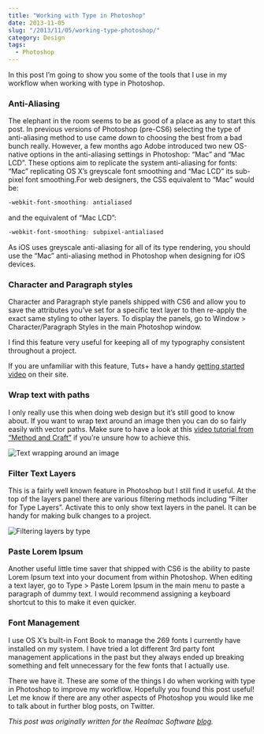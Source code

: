 ```yaml
---
title: "Working with Type in Photoshop"
date: 2013-11-05
slug: "/2013/11/05/working-type-photoshop/"
category: Design
tags:
  - Photoshop
---
```


In this post I’m going to show you some of the tools that I use in my workflow when working with type in Photoshop.

### Anti-Aliasing

The elephant in the room seems to be as good of a place as any to start this post. In previous versions of Photoshop (pre-CS6) selecting the type of anti-aliasing method to use came down to choosing the best from a bad bunch really. However, a few months ago Adobe introduced two new OS-native options in the anti-aliasing settings in Photoshop: “Mac” and “Mac LCD”. These options aim to replicate the system anti-aliasing for fonts: “Mac” replicating OS X’s greyscale font smoothing and “Mac LCD” its sub-pixel font smoothing.For web designers, the CSS equivalent to “Mac” would be:

```css
-webkit-font-smoothing: antialiased
```

and the equivalent of “Mac LCD”:

```css
-webkit-font-smoothing: subpixel-antialiased
```

As iOS uses greyscale anti-aliasing for all of its type rendering, you should use the “Mac” anti-aliasing method in Photoshop when designing for iOS devices.

### Character and Paragraph styles

Character and Paragraph style panels shipped with CS6 and allow you to save the attributes you’ve set for a specific text layer to then re-apply the exact same styling to other layers. To display the panels, go to Window \> Character/Paragraph Styles in the main Photoshop window.

I find this feature very useful for keeping all of my typography consistent throughout a project.

If you are unfamiliar with this feature, Tuts+ have a handy [getting started video](http://psd.tutsplus.com/tutorials/tutorials-effects/paragraph-and-character-styles-photoshop-cs6/) on their site.

### Wrap text with paths

I only really use this when doing web design but it’s still good to know about. If you want to wrap text around an image then you can do so fairly easily with vector paths. Make sure to have a look at this [video tutorial from “Method and Craft”](http://methodandcraft.com/videos/shaping-textfields-in-photoshop) if you’re unsure how to achieve this.

![Text wrapping around an image](./wrapping_text.png)

### Filter Text Layers

This is a fairly well known feature in Photoshop but I still find it useful. At the top of the layers panel there are various filtering methods including “Filter for Type Layers”. Activate this to only show text layers in the panel. It can be handy for making bulk changes to a project.

![Filtering layers by type](./filter_layers.png)

### Paste Lorem Ipsum

Another useful little time saver that shipped with CS6 is the ability to paste Lorem Ipsum text into your document from within Photoshop. When editing a text layer, go to Type \> Paste Lorem Ipsum in the main menu to paste a paragraph of dummy text. I would recommend assigning a keyboard shortcut to this to make it even quicker.

### Font Management

I use OS X’s built-in Font Book to manage the 269 fonts I currently have installed on my system. I have tried a lot different 3rd party font management applications in the past but they always ended up breaking something and felt unnecessary for the few fonts that I actually use.

There we have it. These are some of the things I do when working with type in Photoshop to improve my workflow. Hopefully you found this post useful! Let me know if there are any other aspects of Photoshop you would like me to talk about in further blog posts, on Twitter.

_This post was originally written for the Realmac Software [blog](http://realmacsoftware.com/blog/a-guide-to-pixel-hinting)._

